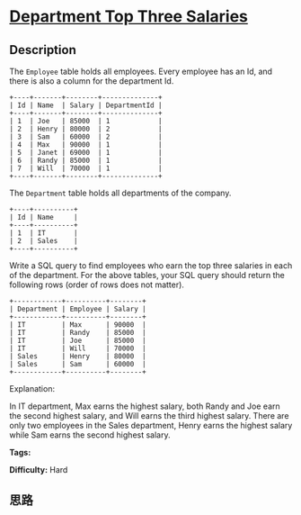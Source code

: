 # [Department Top Three Salaries][title]

## Description

The `Employee` table holds all employees. Every employee has an Id, and there
is also a column for the department Id.
            +----+-------+--------+--------------+    | Id | Name  | Salary | DepartmentId |    +----+-------+--------+--------------+    | 1  | Joe   | 85000  | 1            |    | 2  | Henry | 80000  | 2            |    | 3  | Sam   | 60000  | 2            |    | 4  | Max   | 90000  | 1            |    | 5  | Janet | 69000  | 1            |    | 6  | Randy | 85000  | 1            |    | 7  | Will  | 70000  | 1            |    +----+-------+--------+--------------+    

The `Department` table holds all departments of the company.
            +----+----------+    | Id | Name     |    +----+----------+    | 1  | IT       |    | 2  | Sales    |    +----+----------+    

Write a SQL query to find employees who earn the top three salaries in each of
the department. For the above tables, your SQL query should return the
following rows (order of rows does not matter).
            +------------+----------+--------+    | Department | Employee | Salary |    +------------+----------+--------+    | IT         | Max      | 90000  |    | IT         | Randy    | 85000  |    | IT         | Joe      | 85000  |    | IT         | Will     | 70000  |    | Sales      | Henry    | 80000  |    | Sales      | Sam      | 60000  |    +------------+----------+--------+    

Explanation:

In IT department, Max earns the highest salary, both Randy and Joe earn the
second highest salary, and Will earns the third highest salary. There are only
two employees in the Sales department, Henry earns the highest salary while
Sam earns the second highest salary.


**Tags:** 

**Difficulty:** Hard

## 思路

[title]: https://leetcode.com/problems/department-top-three-salaries
